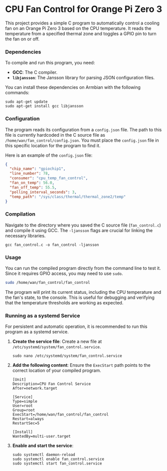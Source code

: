 # CPU Fan Control for Orange Pi Zero 3

This project provides a simple C program to automatically control a cooling fan on an Orange Pi Zero 3 based on the CPU temperature. It reads the temperature from a specified thermal zone and toggles a GPIO pin to turn the fan on or off.

### Dependencies

To compile and run this program, you need:

* **GCC**: The C compiler.
* **`libjansson`**: The Jansson library for parsing JSON configuration files.

You can install these dependencies on Armbian with the following commands:

```
sudo apt-get update
sudo apt-get install gcc libjansson
```

### Configuration

The program reads its configuration from a `config.json` file. The path to this file is currently hardcoded in the C source file as `/home/wan/fan_control/config.json`. You must place the `config.json` file in this specific location for the program to find it.

Here is an example of the `config.json` file:

```json
{
  "chip_name": "gpiochip1",
  "line_number": 78,
  "consumer": "cpu_temp_fan_control",
  "fan_on_temp": 56.0,
  "fan_off_temp": 55.5,
  "polling_interval_seconds": 3,
  "temp_path": "/sys/class/thermal/thermal_zone2/temp"
}
```

### Compilation

Navigate to the directory where you saved the C source file (`fan_control.c`) and compile it using GCC. The `-ljansson` flags are crucial for linking the necessary libraries.

```
gcc fan_control.c -o fan_control -ljansson
```

### Usage

You can run the compiled program directly from the command line to test it. Since it requires GPIO access, you may need to use `sudo`.

```bash
sudo /home/wan/fan_control/fan_control
```

The program will print its current status, including the CPU temperature and the fan's state, to the console. This is useful for debugging and verifying that the temperature thresholds are working as expected.

### Running as a systemd Service

For persistent and automatic operation, it is recommended to run this program as a systemd service.

1.  **Create the service file**: Create a new file at `/etc/systemd/system/fan_control.service`.

    ```
    sudo nano /etc/systemd/system/fan_control.service
    ```

2.  **Add the following content**: Ensure the `ExecStart` path points to the correct location of your compiled program.

    ```
    [Unit]
    Description=CPU Fan Control Service
    After=network.target

    [Service]
    Type=simple
    User=root
    Group=root
    ExecStart=/home/wan/fan_control/fan_control
    Restart=always
    RestartSec=5

    [Install]
    WantedBy=multi-user.target
    ```

3.  **Enable and start the service**:

    ```
    sudo systemctl daemon-reload
    sudo systemctl enable fan_control.service
    sudo systemctl start fan_control.service
    
